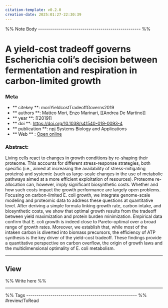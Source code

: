 ```yaml
---
citation-template: v0.2.0
creation-date: 2025:01:27-22:30:39
---
```


%% Note Body --------------------------------------------------- %%
# A yield-cost tradeoff governs Escherichia coli’s decision between fermentation and respiration in carbon-limited growth

### Meta
- ** citekey **: moriYieldcostTradeoffGoverns2019
- ** authors **: Matteo Mori, Enzo Marinari, [[Andrea De Martino]]
- ** year **: [[2019]]
- ** doi **: https://doi.org/10.1038/s41540-019-0093-4
- ** publication **: npj Systems Biology and Applications
- ** Web ** : [Open online](https://www.nature.com/articles/s41540-019-0093-4)


### Abstract:
Living cells react to changes in growth conditions by re-shaping their proteome. This accounts for different stress-response strategies, both specific (i.e., aimed at increasing the availability of stress-mitigating proteins) and systemic (such as large-scale changes in the use of metabolic pathways aimed at a more efficient exploitation of resources). Proteome re-allocation can, however, imply significant biosynthetic costs. Whether and how such costs impact the growth performance are largely open problems. Focusing on carbon-limited E. coli growth, we integrate genome-scale modeling and proteomic data to address these questions at quantitative level. After deriving a simple formula linking growth rate, carbon intake, and biosynthetic costs, we show that optimal growth results from the tradeoff between yield maximization and protein burden minimization. Empirical data confirm that E. coli growth is indeed close to Pareto-optimal over a broad range of growth rates. Moreover, we establish that, while most of the intaken carbon is diverted into biomass precursors, the efficiency of ATP synthesis is the key driver of the yield-cost tradeoff. These findings provide a quantitative perspective on carbon overflow, the origin of growth laws and the multidimensional optimality of E. coli metabolism.

___

## View

%% Write here %%





___
%% Tags  ------------------------------------------------------- %%
#review/ToRead